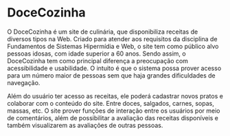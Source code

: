 # DoceCozinha

O DoceCozinha é um site de culinária, que disponibiliza receitas de diversos tipos na Web. Criado para atender aos requisitos da disciplina de Fundamentos de Sistemas Hipermídia e Web, o site tem como público alvo pessoas idosas, com idade superior a 60 anos. Sendo assim, o DoceCozinha tem como principal diferença a preocupação com acessibilidade e usabilidade. O intuito é que o sistema possa prover acesso para um número maior de pessoas sem que haja grandes dificuldades de navegação.

Além do usuário ter acesso as receitas, ele poderá cadastrar novos pratos e colaborar com o conteúdo do site. Entre doces, salgados, carnes, sopas, massas, etc. O site prover funções de interação entre os usuários por meio de comentários, além de possibilitar a avaliação das receitas disponíveis e também visualizarem as avaliações de outras pessoas.
